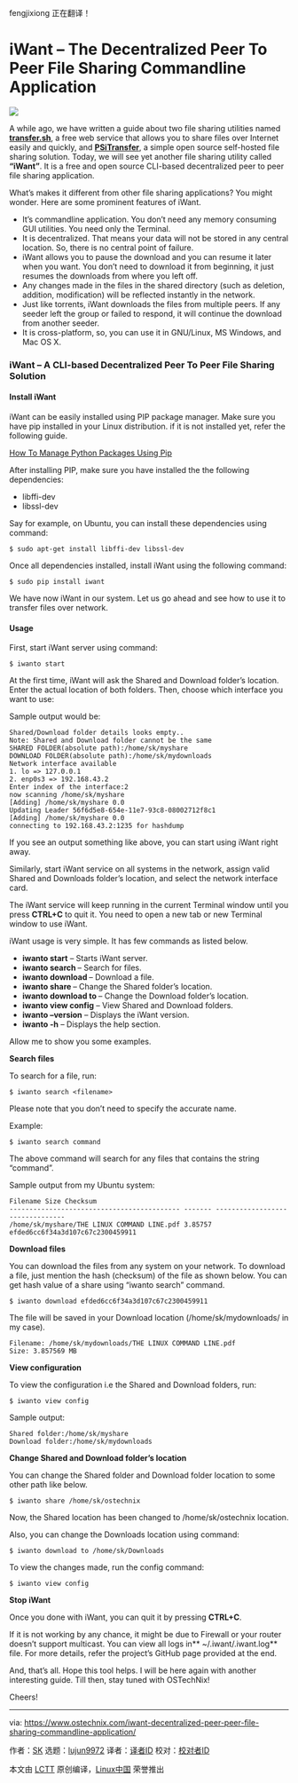 fengjixiong 正在翻译！

iWant – The Decentralized Peer To Peer File Sharing Commandline Application
======

![](https://www.ostechnix.com/wp-content/uploads/2017/07/p2p-720x340.jpg)

A while ago, we have written a guide about two file sharing utilities named [**transfer.sh**][1], a free web service that allows you to share files over Internet easily and quickly, and [**PSiTransfer**][2], a simple open source self-hosted file sharing solution. Today, we will see yet another file sharing utility called **“iWant”**. It is a free and open source CLI-based decentralized peer to peer file sharing application.

What’s makes it different from other file sharing applications? You might wonder. Here are some prominent features of iWant.

  * It’s commandline application. You don’t need any memory consuming GUI utilities. You need only the Terminal.
  * It is decentralized. That means your data will not be stored in any central location. So, there is no central point of failure.
  * iWant allows you to pause the download and you can resume it later when you want. You don’t need to download it from beginning, it just resumes the downloads from where you left off.
  * Any changes made in the files in the shared directory (such as deletion, addition, modification) will be reflected instantly in the network.
  * Just like torrents, iWant downloads the files from multiple peers. If any seeder left the group or failed to respond, it will continue the download from another seeder.
  * It is cross-platform, so, you can use it in GNU/Linux, MS Windows, and Mac OS X.



### iWant – A CLI-based Decentralized Peer To Peer File Sharing Solution

#### Install iWant

iWant can be easily installed using PIP package manager. Make sure you have pip installed in your Linux distribution. if it is not installed yet, refer the following guide.

[How To Manage Python Packages Using Pip](https://www.ostechnix.com/manage-python-packages-using-pip/)

After installing PIP, make sure you have installed the the following dependencies:

  * libffi-dev
  * libssl-dev



Say for example, on Ubuntu, you can install these dependencies using command:
```
$ sudo apt-get install libffi-dev libssl-dev

```

Once all dependencies installed, install iWant using the following command:
```
$ sudo pip install iwant

```

We have now iWant in our system. Let us go ahead and see how to use it to transfer files over network.

#### Usage

First, start iWant server using command:
```
$ iwanto start

```

At the first time, iWant will ask the Shared and Download folder’s location. Enter the actual location of both folders. Then, choose which interface you want to use:

Sample output would be:
```
Shared/Download folder details looks empty..
Note: Shared and Download folder cannot be the same
SHARED FOLDER(absolute path):/home/sk/myshare
DOWNLOAD FOLDER(absolute path):/home/sk/mydownloads
Network interface available
1. lo => 127.0.0.1
2. enp0s3 => 192.168.43.2
Enter index of the interface:2
now scanning /home/sk/myshare
[Adding] /home/sk/myshare 0.0
Updating Leader 56f6d5e8-654e-11e7-93c8-08002712f8c1
[Adding] /home/sk/myshare 0.0
connecting to 192.168.43.2:1235 for hashdump

```

If you see an output something like above, you can start using iWant right away.

Similarly, start iWant service on all systems in the network, assign valid Shared and Downloads folder’s location, and select the network interface card.

The iWant service will keep running in the current Terminal window until you press **CTRL+C** to quit it. You need to open a new tab or new Terminal window to use iWant.

iWant usage is very simple. It has few commands as listed below.

  * **iwanto start** – Starts iWant server.
  * **iwanto search <name>** – Search for files.
  * **iwanto download <hash>** – Download a file.
  * **iwanto share <path>** – Change the Shared folder’s location.
  * **iwanto download to <destination>** – Change the Download folder’s location.
  * **iwanto view config** – View Shared and Download folders.
  * **iwanto –version** – Displays the iWant version.
  * **iwanto -h** – Displays the help section.



Allow me to show you some examples.

**Search files**

To search for a file, run:
```
$ iwanto search <filename>

```

Please note that you don’t need to specify the accurate name.

Example:
```
$ iwanto search command

```

The above command will search for any files that contains the string “command”.

Sample output from my Ubuntu system:
```
Filename Size Checksum
------------------------------------------- ------- --------------------------------
/home/sk/myshare/THE LINUX COMMAND LINE.pdf 3.85757 efded6cc6f34a3d107c67c2300459911

```

**Download files**

You can download the files from any system on your network. To download a file, just mention the hash (checksum) of the file as shown below. You can get hash value of a share using “iwanto search” command.
```
$ iwanto download efded6cc6f34a3d107c67c2300459911

```

The file will be saved in your Download location (/home/sk/mydownloads/ in my case).
```
Filename: /home/sk/mydownloads/THE LINUX COMMAND LINE.pdf
Size: 3.857569 MB

```

**View configuration**

To view the configuration i.e the Shared and Download folders, run:
```
$ iwanto view config

```

Sample output:
```
Shared folder:/home/sk/myshare
Download folder:/home/sk/mydownloads

```

**Change Shared and Download folder’s location**

You can change the Shared folder and Download folder location to some other path like below.
```
$ iwanto share /home/sk/ostechnix

```

Now, the Shared location has been changed to /home/sk/ostechnix location.

Also, you can change the Downloads location using command:
```
$ iwanto download to /home/sk/Downloads

```

To view the changes made, run the config command:
```
$ iwanto view config

```

**Stop iWant**

Once you done with iWant, you can quit it by pressing **CTRL+C**.

If it is not working by any chance, it might be due to Firewall or your router doesn’t support multicast. You can view all logs in** ~/.iwant/.iwant.log** file. For more details, refer the project’s GitHub page provided at the end.

And, that’s all. Hope this tool helps. I will be here again with another interesting guide. Till then, stay tuned with OSTechNix!

Cheers!



--------------------------------------------------------------------------------

via: https://www.ostechnix.com/iwant-decentralized-peer-peer-file-sharing-commandline-application/

作者：[SK][a]
选题：[lujun9972](https://github.com/lujun9972)
译者：[译者ID](https://github.com/译者ID)
校对：[校对者ID](https://github.com/校对者ID)

本文由 [LCTT](https://github.com/LCTT/TranslateProject) 原创编译，[Linux中国](https://linux.cn/) 荣誉推出

[a]:https://www.ostechnix.com/author/sk/
[1]:https://www.ostechnix.com/easy-fast-way-share-files-internet-command-line/
[2]:https://www.ostechnix.com/psitransfer-simple-open-source-self-hosted-file-sharing-solution/
